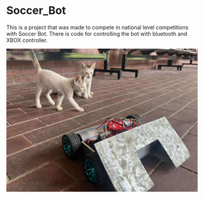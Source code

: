 # Soccer_Bot
This is a project that was made to compete in national level competitions with Soccer Bot. There is code for  controlling the bot with bluetooth and XBOX controller.

![image alt](https://github.com/Tahmidthetimtim/Soccer_Bot/blob/main/94e7d27c-c971-4d16-9763-03aae6f98a2c.jpg?raw=true)
